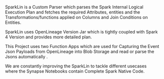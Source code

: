 SparkLin is a Custom Parser which parses the Spark Internal Logical Execution Plan and fetches the required Attributes, entities and the Transformations/functions applied on Columns and Join Conditions on Entities.

SparkLin uses OpenLineage Version Jar which is tightly coupled with Spark 4 Version and provides more detailed plan.

This Project uses two Function Apps which are used for Capturing the Event Json Payloads from OpenLineage into Blob Storage and read or parse the Jsons automatically . 

We are constantly improving the SparkLin to tackle different usecases where the Synapse Notebooks contain Complete Spark Native Code.
